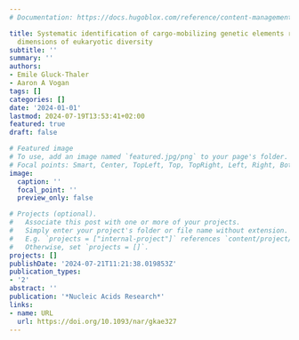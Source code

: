 ```yaml
---
# Documentation: https://docs.hugoblox.com/reference/content-management/

title: Systematic identification of cargo-mobilizing genetic elements reveals new
  dimensions of eukaryotic diversity
subtitle: ''
summary: ''
authors:
- Emile Gluck-Thaler
- Aaron A Vogan
tags: []
categories: []
date: '2024-01-01'
lastmod: 2024-07-19T13:53:41+02:00
featured: true
draft: false

# Featured image
# To use, add an image named `featured.jpg/png` to your page's folder.
# Focal points: Smart, Center, TopLeft, Top, TopRight, Left, Right, BottomLeft, Bottom, BottomRight.
image:
  caption: ''
  focal_point: ''
  preview_only: false

# Projects (optional).
#   Associate this post with one or more of your projects.
#   Simply enter your project's folder or file name without extension.
#   E.g. `projects = ["internal-project"]` references `content/project/deep-learning/index.md`.
#   Otherwise, set `projects = []`.
projects: []
publishDate: '2024-07-21T11:21:38.019853Z'
publication_types:
- '2'
abstract: ''
publication: '*Nucleic Acids Research*'
links:
- name: URL
  url: https://doi.org/10.1093/nar/gkae327
---
```

